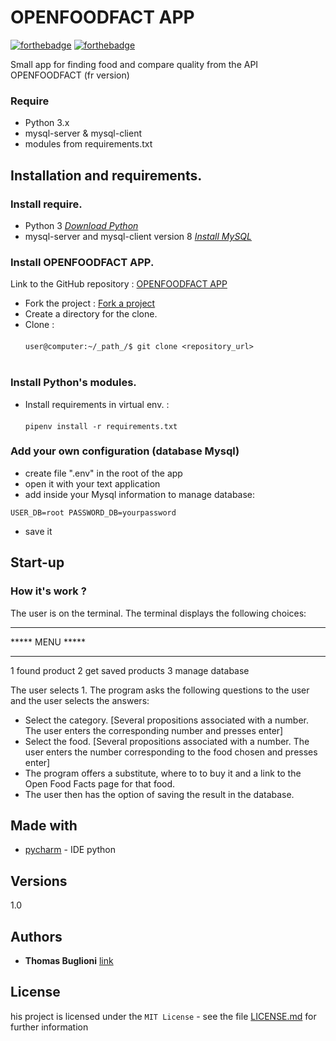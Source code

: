 # OPENFOODFACT APP

[![forthebadge](http://forthebadge.com/images/badges/built-with-love.svg)](http://forthebadge.com)  [![forthebadge](http://forthebadge.com/images/badges/powered-by-electricity.svg)](http://forthebadge.com)

Small app for finding food and compare quality from the API OPENFOODFACT (fr version)

### Require

- Python 3.x
- mysql-server & mysql-client
- modules from requirements.txt

## Installation and requirements.

### Install require.
- Python 3 *[Download Python](https://www.python.org/downloads/)*
- mysql-server and mysql-client version 8 *[Install MySQL](https://dev.mysql.com/doc/mysql-installation-excerpt/8.0/en/)*

### Install OPENFOODFACT APP.
Link to the GitHub repository : [OPENFOODFACT APP](https://github.com/tbuglioni/openfoodfactAPP.git)
- Fork the project : [Fork a project](https://guides.github.com/activities/forking/)
- Create a directory for the clone.<br>
- Clone : <br><br>`user@computer:~/_path_/$ git clone <repository_url>`<br><br>

### Install Python's modules.
- Install requirements in virtual env. : <br><br>`pipenv install -r requirements.txt`<br>

### Add your own configuration (database Mysql)
- create file ".env" in the root of the app
- open it with your text application
- add inside your Mysql information to manage database:

``USER_DB=root
PASSWORD_DB=yourpassword ``

- save it




## Start-up

### How it's work ?
The user is on the terminal. The terminal displays the following choices:

****************
***** MENU *****
****************
1 found product
2 get saved products
3 manage database

The user selects 1. The program asks the following questions to the user 
and the user selects the answers:
- Select the category. [Several propositions associated with a number. 
The user enters the corresponding number and presses enter]
- Select the food. [Several propositions associated with a number. 
The user enters the number corresponding to the food chosen and presses enter]
- The program offers a substitute, 
where to to buy it and a link to the Open Food Facts page 
for that food.
- The user then has the option of saving the result in the database.

## Made with

* [pycharm](https://www.jetbrains.com/fr-fr/pycharm/) - IDE python

## Versions
1.0

## Authors

* **Thomas Buglioni** [link](https://github.com/tbuglioni)

## License

his project is licensed under the ``MIT License`` - see the file [LICENSE.md](LICENSE.md) for further information

